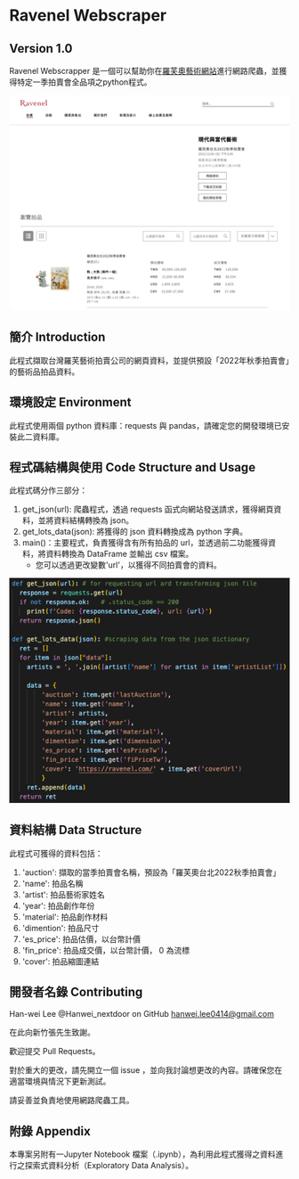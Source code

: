 # Ravenel Webscraper 
## Version 1.0

Ravenel Webscrapper 是一個可以幫助你在[羅芙奧藝術網站](https://ravenel.com/)進行網路爬蟲，並獲得特定一季拍賣會全品項之python程式。

![羅芙奧藝術網站截圖](/pic/ravenel_site.png)

## 簡介 Introduction

此程式擷取台灣羅芙藝術拍賣公司的網頁資料，並提供預設「2022年秋季拍賣會」的藝術品拍品資料。

## 環境設定 Environment

此程式使用兩個 python 資料庫：requests 與 pandas，請確定您的開發環境已安裝此二資料庫。

## 程式碼結構與使用 Code Structure and Usage

此程式碼分作三部分：

1. get_json(url): 爬蟲程式，透過 requests 函式向網站發送請求，獲得網頁資料，並將資料結構轉換為 json。
2. get_lots_data(json): 將獲得的 json 資料轉換成為 python 字典。
3. main()：主要程式，負責獲得含有所有拍品的 url，並透過前二功能獲得資料，將資料轉換為 DataFrame 並輸出 csv 檔案。
    - 您可以透過更改變數'url'，以獲得不同拍賣會的資料。

![程式碼截圖](/pic/code.png)

## 資料結構 Data Structure

此程式可獲得的資料包括：

1. 'auction': 擷取的當季拍賣會名稱，預設為「羅芙奧台北2022秋季拍賣會」
2. 'name': 拍品名稱
3. 'artist': 拍品藝術家姓名
4. 'year': 拍品創作年份
5. 'material': 拍品創作材料
6. 'dimention': 拍品尺寸
7. 'es_price': 拍品估價，以台幣計價
8. 'fin_price': 拍品成交價，以台幣計價， 0 為流標
9. 'cover': 拍品縮圖連結

## 開發者名錄 Contributing

Han-wei Lee @Hanwei_nextdoor on GitHub
hanwei.lee0414@gmail.com

在此向新竹張先生致謝。

歡迎提交 Pull Requests。

對於重大的更改，請先開立一個 issue ，並向我討論想更改的內容。請確保您在適當環境與情況下更新測試。

請妥善並負責地使用網路爬蟲工具。

## 附錄 Appendix

本專案另附有一Jupyter Notebook 檔案（.ipynb），為利用此程式獲得之資料進行之探索式資料分析（Exploratory Data Analysis）。
